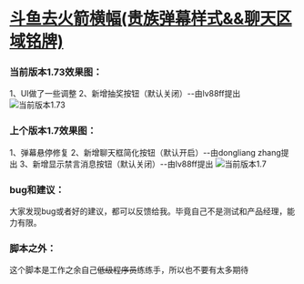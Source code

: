 # [斗鱼去火箭横幅(贵族弹幕样式&&聊天区域铭牌)](https://greasyfork.org/zh-CN/scripts/381934-%E6%96%97%E9%B1%BC%E5%8E%BB%E7%81%AB%E7%AE%AD%E6%A8%AA%E5%B9%85)

### 当前版本1.73效果图：

1、UI做了一些调整
2、新增抽奖按钮（默认关闭）--由lv88ff提出
![当前版本1.73](https://wah0713.github.io/myTampermonkey/image/douyu1.73.png)

### 上个版本1.7效果图：

1、弹幕悬停修复
2、新增聊天框简化按钮（默认开启）--由dongliang zhang提出
3、新增显示禁言消息按钮（默认关闭）--由lv88ff提出
![当前版本1.7](https://wah0713.github.io/myTampermonkey/image/douyu1.7.png)

### bug和建议：

大家发现bug或者好的建议，都可以反馈给我。毕竟自己不是测试和产品经理，能力有限。

### 脚本之外：

这个脚本是工作之余自己<del>低级程序员</del>练练手，所以也不要有太多期待
